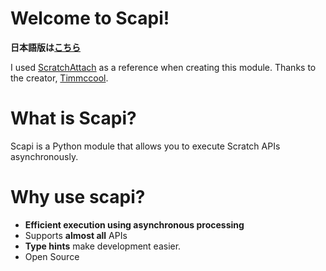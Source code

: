 # Welcome to Scapi!

**日本語版は[こちら](http://scapi.kakeru.f5.si)**

I used [ScratchAttach](https://github.com/TimMcCool/scratchattach ) as a reference when creating this module. Thanks to the creator, [Timmccool](https://scratch.mit.edu/users/TimMcCool/ ).
# What is Scapi?
Scapi is a Python module that allows you to execute Scratch APIs asynchronously.

# Why use scapi?
- **Efficient execution using asynchronous processing**
- Supports **almost all** APIs
- **Type hints** make development easier.
- Open Source